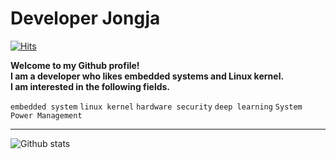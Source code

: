 # Developer Jongja

[![Hits](https://hits.seeyoufarm.com/api/count/incr/badge.svg?url=https%3A%2F%2Fgithub.com%2Fjongja%2Fjongja)](https://hits.seeyoufarm.com)  
  
**Welcome to my Github profile!**  
**I am a developer who likes embedded systems and Linux kernel.**  
**I am interested in the following fields.**  
  
`embedded system` `linux kernel` `hardware security` `deep learning` `System Power Management`  
  
  ---

![Github stats](https://github-readme-stats.vercel.app/api?username=jongja&show_icons=true&hide_border=true) 
